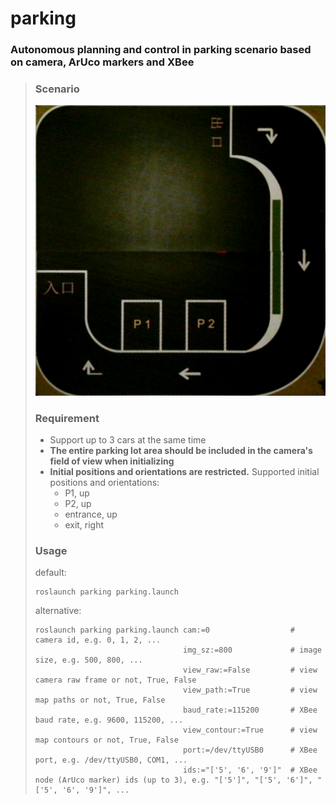 # parking
### Autonomous planning and control in parking scenario based on camera, ArUco markers and XBee
> ### Scenario
> ![](parking_lot.png)
> ### Requirement
> * Support up to 3 cars at the same time
> * **The entire parking lot area should be included in the camera's field of view when initializing**
> * **Initial positions and orientations are restricted.** Supported initial positions and orientations:
>   * P1, up
>   * P2, up
>   * entrance, up 
>   * exit, right 
> ### Usage
> default:
> ```shell
> roslaunch parking parking.launch
> ```
> alternative:
> ```shell
> roslaunch parking parking.launch cam:=0                  # camera id, e.g. 0, 1, 2, ...
>                                  img_sz:=800             # image size, e.g. 500, 800, ...
>                                  view_raw:=False         # view camera raw frame or not, True, False
>                                  view_path:=True         # view map paths or not, True, False
>                                  baud_rate:=115200       # XBee baud rate, e.g. 9600, 115200, ...
>                                  view_contour:=True      # view map contours or not, True, False
>                                  port:=/dev/ttyUSB0      # XBee port, e.g. /dev/ttyUSB0, COM1, ...
>                                  ids:="['5', '6', '9']"  # XBee node (ArUco marker) ids (up to 3), e.g. "['5']", "['5', '6']", "['5', '6', '9']", ...
> ```